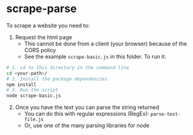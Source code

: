 
# scrape-parse


To scrape a website you need to:

1. Request the html page
	- This cannot be done from a client (your browser) because of the CORS policy
	- See the example `scrape-basic.js` in this folder. To run it:

```bash
# 1. cd to this directory in the command line
cd <your-path>/
# 2. Install the package dependencies
npm install
# 3. Run the script
node scrape-basic.js
```

2. Once you have the text you can parse the string returned
 	- You can do this with regular expressions (RegEx): `parse-test-file.js`
	- Or, use one of the many parsing libraries for node 
